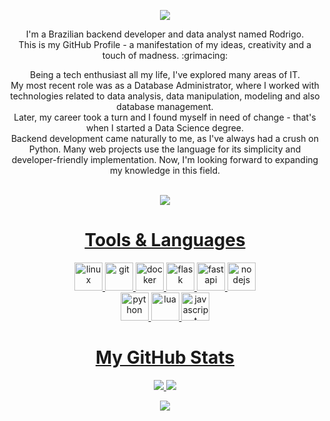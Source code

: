 <p align="center">
  <img src="https://capsule-render.vercel.app/api?type=waving&color=gradient&&height=200&text=About%20me&fontSize=80&&customColorList=6&&fontAlignY=35"/>
</p>

<p align="center"> I'm a Brazilian backend developer and data analyst named Rodrigo.<br>This is my GitHub Profile - a manifestation of my ideas, creativity and a touch of madness. :grimacing: </p>

<p align="center">
  Being a tech enthusiast all my life, I've explored many areas of IT.<br>
  My most recent role was as a Database Administrator, where I worked with technologies related to data analysis, data manipulation, modeling and also database management.<br>
  Later, my career took a turn and I found myself in need of change - that's when I started a Data Science degree.<br>
  Backend development came naturally to me, as I've always had a crush on Python. Many web projects use the language for its simplicity and developer-friendly implementation. Now, I'm looking forward to expanding my knowledge in this field.
</p>

<div align="center">
  <br>
    <a href="https://www.linkedin.com/in/rodrigorfl" target="_blank"><img src="https://img.shields.io/badge/Check%20my%20linkedIn-blue?style=for-the-badge&logo=linkedin" target="_blank">
      
</div>

<h1 align="center"> Tools & Languages</h1>
<div align="center">
  <img title="Linux" src="https://cdn.jsdelivr.net/gh/devicons/devicon/icons/linux/linux-original.svg" alt="linux" width="45" height="45"/>
  <img title="Git" src="https://cdn.jsdelivr.net/gh/devicons/devicon/icons/git/git-original.svg" alt="git" width="45" height="45"/>
  <img title="Docker" src="https://cdn.jsdelivr.net/gh/devicons/devicon/icons/docker/docker-original.svg" alt="docker" width="45" height="45"/>
  <img title="Flask" src="https://cdn.jsdelivr.net/gh/devicons/devicon/icons/flask/flask-original.svg" alt="flask" width="45" height="45"/>
  <img title="FastAPI" src="https://cdn.jsdelivr.net/gh/devicons/devicon/icons/fastapi/fastapi-original.svg" alt="fastapi" width="45" height="45"/>
  <img title="NodeJS" src="https://cdn.jsdelivr.net/gh/devicons/devicon/icons/nodejs/nodejs-original.svg" alt="nodejs" width="45" height="45"/>
  <br>
  <img title="Python" src="https://cdn.jsdelivr.net/gh/devicons/devicon/icons/python/python-original.svg" alt="python" width="45" height="45"/>
  <img title="Lua" src="https://cdn.jsdelivr.net/gh/devicons/devicon/icons/lua/lua-original.svg" alt="lua" width="45" height="45"/>
  <img title="javascript" src="https://cdn.jsdelivr.net/gh/devicons/devicon/icons/javascript/javascript-original.svg" alt="javascript" width="45" height="45"/>
</div>


<h1 align="center"> My GitHub Stats </h1>
<p align="center">
  <img src="https://github-readme-stats.vercel.app/api?username=rodrigofl-dev&show_icons=true&include_all_commits=true&count_private=true&theme=ambient_gradient&bg_color=0,b50292,018f8f&hide_title=true&hide=stars"/>
  <img src="https://github-readme-stats.vercel.app/api/top-langs/?username=rodrigofl-dev&size_weight=0.5&count_weight=0.5&theme=ambient_gradient&bg_color=0,b50292,018f8f&layout=compact"/>
</p>

<p align="center">
  <img src="https://capsule-render.vercel.app/api?type=waving&color=gradient&&height=100&fontSize=90&&customColorList=6&section=footer"/>
</p>
